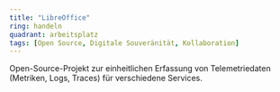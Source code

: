 ```yaml
---
title: "LibreOffice"
ring: handeln
quadrant: arbeitsplatz
tags: [Open Source, Digitale Souveränität, Kollaboration]
---
```


Open-Source-Projekt zur einheitlichen Erfassung von Telemetriedaten (Metriken, Logs, Traces) für verschiedene Services.